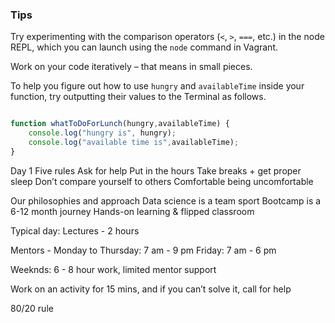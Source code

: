 ### Tips

Try experimenting with the comparison operators (`<`, `>`, `===`, etc.) in the node REPL, which you can launch using the `node` command in Vagrant.

Work on your code iteratively – that means in small pieces. 

To help you figure out how to use `hungry` and `availableTime` inside your function, try outputting their values to the Terminal as follows.

```javascript

function whatToDoForLunch(hungry,availableTime) {
    console.log("hungry is", hungry);
    console.log("available time is",availableTime);
}
```

Day 1 
Five rules 
Ask for help 
Put in the hours 
Take breaks + get proper sleep 
Don’t compare yourself to others 
Comfortable being uncomfortable 

Our philosophies and approach 
Data science is a team sport 
Bootcamp is a 6-12 month journey 
Hands-on learning & flipped classroom 

Typical day:
Lectures - 2 hours 

Mentors - Monday to Thursday: 7 am - 9 pm
Friday: 7 am - 6 pm

Weeknds: 6 - 8 hour work, limited mentor support 

Work on an activity for 15 mins, and if you can’t solve it, call for help 

80/20 rule



